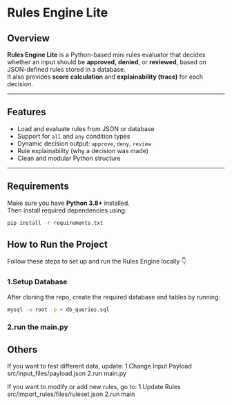 # Rules Engine Lite

## Overview
**Rules Engine Lite** is a Python-based mini rules evaluator that decides whether an input should be **approved**, **denied**, or **reviewed**, based on JSON-defined rules stored in a database.  
It also provides **score calculation** and **explainability (trace)** for each decision.

---

## Features
- Load and evaluate rules from JSON or database  
- Support for `all` and `any` condition types  
- Dynamic decision output: `approve`, `deny`, `review`  
- Rule explainability (why a decision was made)  
- Clean and modular Python structure  

---

## Requirements

Make sure you have **Python 3.8+** installed.  
Then install required dependencies using:

```bash
pip install -r requirements.txt

```
##  How to Run the Project

Follow these steps to set up and run the Rules Engine locally 👇  

### 1.Setup Database
After cloning the repo, create the required database and tables by running:

```bash
mysql -u root -p < db_queries.sql
```
### 2.run the main.py

## Others
If you want to test different data, update:
1.Change Input Payload
src/input_files/payload.json
2.run main.py


If you want to modify or add new rules, go to:
1.Update Rules
src/import_rules/files/ruleset.json
2.run main